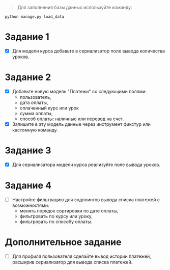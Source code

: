 >Для заполнения базы данных используйте команду:
```
python manage.py load_data
```

# Задание 1
- [x] Для модели курса добавьте в сериализатор поле вывода количества уроков.

# Задание 2
- [x] Добавьте новую модель "Платежи" со следующими полями:
	- пользователь,
	- дата оплаты,
	- оплаченный курс или урок
	- сумма оплаты,
	- способ оплаты: наличные или перевод на счет.
- [x] Запишите в эту модель данные через инструмент фикстур или кастомную команду.
# Задание 3
- [x] Для сериализатора модели курса реализуйте поле вывода уроков.
# Задание 4
- [ ] Настройте фильтрацию для эндпоинтов вывода списка платежей с возможностями:
	- менять порядок сортировки по дате оплаты,
	- фильтровать по курсу или уроку,
	- фильтровать по способу оплаты.
# Дополнительное задание
- [ ] Для профиля пользователя сделайте вывод истории платежей, расширив сериализатор для вывода списка платежей.